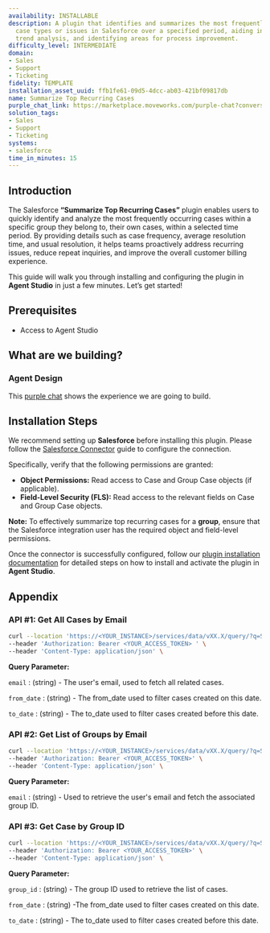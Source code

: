 ```yaml
---
availability: INSTALLABLE
description: A plugin that identifies and summarizes the most frequently occurring
  case types or issues in Salesforce over a specified period, aiding in problem management,
  trend analysis, and identifying areas for process improvement.
difficulty_level: INTERMEDIATE
domain:
- Sales
- Support
- Ticketing
fidelity: TEMPLATE
installation_asset_uuid: ffb1fe61-09d5-4dcc-ab03-421bf09817db
name: Summarize Top Recurring Cases
purple_chat_link: https://marketplace.moveworks.com/purple-chat?conversation=%7B%22messages%22%3A%5B%7B%22role%22%3A%22user%22%2C%22parts%22%3A%5B%7B%22richText%22%3A%22%3Cp%3EWhat+are+our+top+recurring+cases+in+my+group%3C%2Fp%3E%22%7D%5D%7D%2C%7B%22role%22%3A%22assistant%22%2C%22parts%22%3A%5B%7B%22richText%22%3A%22%3Cp%3EWhich+public+group+would+you+like+to+summarize+top+recurring+cases+for%3F+You+have+access+to%3A%3C%2Fp%3E%3Cul%3E%3Cli%3E%3Cp%3ESales+Support%3C%2Fp%3E%3C%2Fli%3E%3Cli%3E%3Cp%3ETechnical+Support%3C%2Fp%3E%3C%2Fli%3E%3Cli%3E%3Cp%3ECustomer+Success%3C%2Fp%3E%3C%2Fli%3E%3Cli%3E%3Cp%3EBilling+Inquiries%3C%2Fp%3E%3C%2Fli%3E%3C%2Ful%3E%22%7D%5D%7D%2C%7B%22role%22%3A%22user%22%2C%22parts%22%3A%5B%7B%22richText%22%3A%22Billing+Inquiries%22%7D%5D%7D%2C%7B%22role%22%3A%22assistant%22%2C%22parts%22%3A%5B%7B%22richText%22%3A%22%3Cp+xmlns%3D%5C%22http%3A%2F%2Fwww.w3.org%2F1999%2Fxhtml%5C%22%3EOkay%2C+summarizing+top+recurring+cases+for+the+%3Cb%3EBilling+Inquiries%3C%2Fb%3E+group.+For+what+time+period+would+you+like+to+see+the+summary%3F%3C%2Fp%3E%22%7D%5D%7D%2C%7B%22role%22%3A%22user%22%2C%22parts%22%3A%5B%7B%22richText%22%3A%22September+2025%22%7D%5D%7D%2C%7B%22role%22%3A%22assistant%22%2C%22parts%22%3A%5B%7B%22reasoningSteps%22%3A%5B%7B%22status%22%3A%22pending%22%2C%22richText%22%3A%22Analyzing+case+data+for+%3Cb+xmlns%3D%5C%22http%3A%2F%2Fwww.w3.org%2F1999%2Fxhtml%5C%22%3EBilling+Inquiries%3C%2Fb%3E+from+%3Cb+xmlns%3D%5C%22http%3A%2F%2Fwww.w3.org%2F1999%2Fxhtml%5C%22%3ESalesforce%3C%2Fb%3E+for+%3Cb+xmlns%3D%5C%22http%3A%2F%2Fwww.w3.org%2F1999%2Fxhtml%5C%22%3ESeptember+2025%3C%2Fb%3E%22%7D%2C%7B%22status%22%3A%22success%22%2C%22richText%22%3A%22Summarizing+top+recurring+cases+based+on+subject%2C+type%2C+and+description+analysis.%22%7D%5D%7D%2C%7B%22richText%22%3A%22%3Cp+xmlns%3D%5C%22http%3A%2F%2Fwww.w3.org%2F1999%2Fxhtml%5C%22%3EHere+is+the+summary+of+top+recurring+cases+for+%3Cstrong%3EBilling+Inquiries%3C%2Fstrong%3E+for+%3Cstrong%3ESeptember+2025%3C%2Fstrong%3E%3A%3C%2Fp%3E%3Cul+xmlns%3D%5C%22http%3A%2F%2Fwww.w3.org%2F1999%2Fxhtml%5C%22%3E%3Cli%3E%3Cp%3E%3Cb%3E1.+Incorrect+Invoice+Amount%3C%2Fb%3E%3C%2Fp%3E%3Cul%3E%3Cli%3E%3Cb%3EFrequency%3A%3C%2Fb%3E+112+Cases%3C%2Fli%3E%3Cli%3E%3Cb%3EAvg.+Resolution+Time%3A%3C%2Fb%3E+3.1+days%3C%2Fli%3E%3Cli%3E%3Cb%3EUsual+Resolution%3A%3C%2Fb%3E+The+resolution+typically+involves+getting+approval+from+a+finance+manager%2C+correcting+the+invoice+amount+in+the+billing+system%2C+and+re-issuing+it+to+the+customer+via+email.%3C%2Fli%3E%3C%2Ful%3E%3C%2Fli%3E%3Cli%3E%3Cp%3E%3Cb%3E2.+Subscription+Renewal+Not+Processed%3C%2Fb%3E%3C%2Fp%3E%3Cul%3E%3Cli%3E%3Cb%3EFrequency%3A%3C%2Fb%3E+87+Cases%3C%2Fli%3E%3Cli%3E%3Cb%3EAvg.+Resolution+Time%3A%3C%2Fb%3E+1.8+days%3C%2Fli%3E%3Cli%3E%3Cb%3EUsual+Resolution%3A%3C%2Fb%3E+Agents+usually+confirm+the+payment+method+is+still+valid+and+manually+trigger+the+subscription+renewal+script.+The+root+cause+often+points+to+an+automated+payment+failure.%3C%2Fli%3E%3C%2Ful%3E%3C%2Fli%3E%3Cli%3E%3Cp%3E%3Cb%3E3.+Request+for+Refund%3C%2Fb%3E%3C%2Fp%3E%3Cul%3E%3Cli%3E%3Cb%3EFrequency%3A%3C%2Fb%3E+54+Cases%3C%2Fli%3E%3Cli%3E%3Cb%3EAvg.+Resolution+Time%3A%3C%2Fb%3E+4.5+days%3C%2Fli%3E%3Cli%3E%3Cb%3EUsual+Resolution%3A%3C%2Fb%3E+This+requires+checking+the+customer%27s+eligibility+against+the+refund+policy%2C+processing+the+refund+via+the+payment+gateway%2C+and+notifying+the+customer+once+complete.%3C%2Fli%3E%3C%2Ful%3E%3C%2Fli%3E%3C%2Ful%3E%22%7D%2C%7B%22citations%22%3A%5B%7B%22connectorName%22%3A%22salesforce%22%2C%22citationTitle%22%3A%22Billing+Inquiries+Group%22%7D%5D%7D%5D%7D%5D%7D
solution_tags:
- Sales
- Support
- Ticketing
systems:
- salesforce
time_in_minutes: 15
---
```


## **Introduction**

The Salesforce **“Summarize Top Recurring Cases”** plugin enables users to quickly identify and analyze the most frequently occurring cases within a specific group they belong to, their own cases, within a selected time period. By providing details such as case frequency, average resolution time, and usual resolution, it helps teams proactively address recurring issues, reduce repeat inquiries, and improve the overall customer billing experience.

This guide will walk you through installing and configuring the plugin in **Agent Studio** in just a few minutes. Let’s get started!

## **Prerequisites**

- Access to Agent Studio

## **What are we building?**

### **Agent Design**

This [purple chat](https://marketplace.moveworks.com/purple-chat?conversation=%7B%22messages%22%3A%5B%7B%22role%22%3A%22user%22%2C%22parts%22%3A%5B%7B%22richText%22%3A%22%3Cp%3EWhat+are+our+top+recurring+cases+in+my+group%3C%2Fp%3E%22%7D%5D%7D%2C%7B%22role%22%3A%22assistant%22%2C%22parts%22%3A%5B%7B%22richText%22%3A%22%3Cp%3EWhich+public+group+would+you+like+to+summarize+top+recurring+cases+for%3F+You+have+access+to%3A%3C%2Fp%3E%3Cul%3E%3Cli%3E%3Cp%3ESales+Support%3C%2Fp%3E%3C%2Fli%3E%3Cli%3E%3Cp%3ETechnical+Support%3C%2Fp%3E%3C%2Fli%3E%3Cli%3E%3Cp%3ECustomer+Success%3C%2Fp%3E%3C%2Fli%3E%3Cli%3E%3Cp%3EBilling+Inquiries%3C%2Fp%3E%3C%2Fli%3E%3C%2Ful%3E%22%7D%5D%7D%2C%7B%22role%22%3A%22user%22%2C%22parts%22%3A%5B%7B%22richText%22%3A%22Billing+Inquiries%22%7D%5D%7D%2C%7B%22role%22%3A%22assistant%22%2C%22parts%22%3A%5B%7B%22richText%22%3A%22%3Cp+xmlns%3D%5C%22http%3A%2F%2Fwww.w3.org%2F1999%2Fxhtml%5C%22%3EOkay%2C+summarizing+top+recurring+cases+for+the+%3Cb%3EBilling+Inquiries%3C%2Fb%3E+group.+For+what+time+period+would+you+like+to+see+the+summary%3F%3C%2Fp%3E%22%7D%5D%7D%2C%7B%22role%22%3A%22user%22%2C%22parts%22%3A%5B%7B%22richText%22%3A%22September+2025%22%7D%5D%7D%2C%7B%22role%22%3A%22assistant%22%2C%22parts%22%3A%5B%7B%22reasoningSteps%22%3A%5B%7B%22status%22%3A%22pending%22%2C%22richText%22%3A%22Analyzing+case+data+for+%3Cb+xmlns%3D%5C%22http%3A%2F%2Fwww.w3.org%2F1999%2Fxhtml%5C%22%3EBilling+Inquiries%3C%2Fb%3E+from+%3Cb+xmlns%3D%5C%22http%3A%2F%2Fwww.w3.org%2F1999%2Fxhtml%5C%22%3ESalesforce%3C%2Fb%3E+for+%3Cb+xmlns%3D%5C%22http%3A%2F%2Fwww.w3.org%2F1999%2Fxhtml%5C%22%3ESeptember+2025%3C%2Fb%3E%22%7D%2C%7B%22status%22%3A%22success%22%2C%22richText%22%3A%22Summarizing+top+recurring+cases+based+on+subject%2C+type%2C+and+description+analysis.%22%7D%5D%7D%2C%7B%22richText%22%3A%22%3Cp+xmlns%3D%5C%22http%3A%2F%2Fwww.w3.org%2F1999%2Fxhtml%5C%22%3EHere+is+the+summary+of+top+recurring+cases+for+%3Cstrong%3EBilling+Inquiries%3C%2Fstrong%3E+for+%3Cstrong%3ESeptember+2025%3C%2Fstrong%3E%3A%3C%2Fp%3E%3Cul+xmlns%3D%5C%22http%3A%2F%2Fwww.w3.org%2F1999%2Fxhtml%5C%22%3E%3Cli%3E%3Cp%3E%3Cb%3E1.+Incorrect+Invoice+Amount%3C%2Fb%3E%3C%2Fp%3E%3Cul%3E%3Cli%3E%3Cb%3EFrequency%3A%3C%2Fb%3E+112+Cases%3C%2Fli%3E%3Cli%3E%3Cb%3EAvg.+Resolution+Time%3A%3C%2Fb%3E+3.1+days%3C%2Fli%3E%3Cli%3E%3Cb%3EUsual+Resolution%3A%3C%2Fb%3E+The+resolution+typically+involves+getting+approval+from+a+finance+manager%2C+correcting+the+invoice+amount+in+the+billing+system%2C+and+re-issuing+it+to+the+customer+via+email.%3C%2Fli%3E%3C%2Ful%3E%3C%2Fli%3E%3Cli%3E%3Cp%3E%3Cb%3E2.+Subscription+Renewal+Not+Processed%3C%2Fb%3E%3C%2Fp%3E%3Cul%3E%3Cli%3E%3Cb%3EFrequency%3A%3C%2Fb%3E+87+Cases%3C%2Fli%3E%3Cli%3E%3Cb%3EAvg.+Resolution+Time%3A%3C%2Fb%3E+1.8+days%3C%2Fli%3E%3Cli%3E%3Cb%3EUsual+Resolution%3A%3C%2Fb%3E+Agents+usually+confirm+the+payment+method+is+still+valid+and+manually+trigger+the+subscription+renewal+script.+The+root+cause+often+points+to+an+automated+payment+failure.%3C%2Fli%3E%3C%2Ful%3E%3C%2Fli%3E%3Cli%3E%3Cp%3E%3Cb%3E3.+Request+for+Refund%3C%2Fb%3E%3C%2Fp%3E%3Cul%3E%3Cli%3E%3Cb%3EFrequency%3A%3C%2Fb%3E+54+Cases%3C%2Fli%3E%3Cli%3E%3Cb%3EAvg.+Resolution+Time%3A%3C%2Fb%3E+4.5+days%3C%2Fli%3E%3Cli%3E%3Cb%3EUsual+Resolution%3A%3C%2Fb%3E+This+requires+checking+the+customer%27s+eligibility+against+the+refund+policy%2C+processing+the+refund+via+the+payment+gateway%2C+and+notifying+the+customer+once+complete.%3C%2Fli%3E%3C%2Ful%3E%3C%2Fli%3E%3C%2Ful%3E%22%7D%2C%7B%22citations%22%3A%5B%7B%22connectorName%22%3A%22salesforce%22%2C%22citationTitle%22%3A%22Billing+Inquiries+Group%22%7D%5D%7D%5D%7D%5D%7D) shows the experience we are going to build.

## **Installation Steps**

We recommend setting up **Salesforce** before installing this plugin. Please follow the [Salesforce Connector](https://marketplace.moveworks.com/connectors/salesforce?hist=home%2Cbrws#how-to-implement) guide to configure the connection.

Specifically, verify that the following permissions are granted:

- **Object Permissions:** Read access to Case and Group Case objects (if applicable).
- **Field-Level Security (FLS):** Read access to the relevant fields on Case and Group Case objects.

**Note:** To effectively summarize top recurring cases for a **group**, ensure that the Salesforce integration user has the required object and field-level permissions.

Once the connector is successfully configured, follow our [plugin installation documentation](https://help.moveworks.com/docs/ai-agent-marketplace-installation) for detailed steps on how to install and activate the plugin in **Agent Studio**.

## **Appendix**

### **API #1: Get All Cases by Email**

```bash
curl --location 'https://<YOUR_INSTANCE>/services/data/vXX.X/query/?q=SELECT+Id,+CaseNumber,+Subject,+Owner.Email,+Type,+Status,+Priority,+OwnerId,+CreatedDate,+ClosedDate,+Description,+Origin,+Reason+FROM+Case+WHERE+Owner.Email='{{email}}'+AND+CreatedDate>={{from_date}}+AND+CreatedDate<={{to_date}}+ORDER+BY+CreatedDate+DESC+LIMIT+500' \
--header 'Authorization: Bearer <YOUR_ACCESS_TOKEN> ' \
--header 'Content-Type: application/json' \
```

**Query Parameter:**

`email` :  (string) - The user's email, used to fetch all related cases.

`from_date`  : (string) - The from_date used to filter cases created on this date.

`to_date`  : (string) - The to_date used to filter cases created before this date.

### **API #2: Get List of Groups by Email**

```bash
curl --location 'https://<YOUR_INSTANCE>/services/data/vXX.X/query/?q=SELECT+GroupId,+Group.Name,+Group.OwnerId,+Group.Owner.Email+FROM+GroupMember+WHERE+UserOrGroupId+IN+(SELECT+Id+FROM+User+WHERE+Email='{{email}}')+AND+Group.Type='Regular'' \
--header 'Authorization: Bearer <YOUR_ACCESS_TOKEN>' \
--header 'Content-Type: application/json' \
```

**Query Parameter:**

`email` : (string) - Used to retrieve the user's email and fetch the associated group ID.

### **API #3: Get Case by Group ID**

```bash
curl --location 'https://<YOUR_INSTANCE>/services/data/vXX.X/query/?q=SELECT+Id,+CaseNumber,+Subject,+Type,+Status,+Priority,+OwnerId,+CreatedDate,+ClosedDate,+Description,+Origin,+Reason+FROM+Case+WHERE+OwnerId+IN+(SELECT+UserOrGroupId+FROM+GroupMember+WHERE GroupId ='{{group_id}}')+AND+CreatedDate>{{from_date}}+AND+CreatedDate<{{to_date}}+ORDER+BY+CreatedDate+DESC+LIMIT+500' \
--header 'Authorization: Bearer <YOUR_ACCESS_TOKEN>' \
--header 'Content-Type: application/json' \
```

**Query Parameter:**

`group_id`  : (string) - The group ID used to retrieve the list of cases.

`from_date`  : (string) -The from_date used to filter cases created on this date.

`to_date`  : (string) - The to_date used to filter cases created before this date.